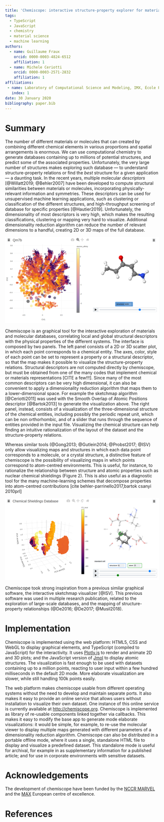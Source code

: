 ```yaml
---
title: 'Chemiscope: interactive structure-property explorer for materials and molecules'
tags:
  - TypeScript
  - JavaScript
  - chemistry
  - material science
  - machine learning
authors:
  - name: Guillaume Fraux
    orcid: 0000-0003-4824-6512
    affiliation: 1
  - name: Michele Ceriotti
    orcid: 0000-0003-2571-2832
    affiliation: 1
affiliations:
 - name: Laboratory of Computational Science and Modeling, IMX, École Polytechnique Fédérale de Lausanne, 1015 Lausanne, Switzerland
   index: 1
date: 30 January 2020
bibliography: paper.bib
---
```


# Summary

The number of different materials or molecules that can created by combining
different chemical elements in various proportions and spatial arrangements is
enormous. We can use computational chemistry to generate databases containing up
to millions of potential structures, and predict some of the associated
properties. Unfortunately, the very large number of structures makes exploring
such database — to understand structure-property relations or find the *best*
structure for a given application — a daunting task. In the recent years,
multiple molecular *descriptors* [@Willatt2019; @Behler2007] have been developed
to compute structural similarities between materials or molecules, incorporating
physically-relevant information and symmetries. These descriptors can be used
for unsupervised machine learning applications, such as clustering or
classification of the different structures, and high-throughput screening of
database for specific properties [@Hautier2019]. Unfortunately, the
dimensionality of most descriptors is very high, which makes the resulting
classifications, clustering or mapping very hard to visualize. Additional
dimensionality reduction algorithm can reduce the number of relevant dimensions
to a handful, creating 2D or 3D maps of the full database.

![The Qm7b database [@Montavon2013] visualized with chemiscope](screenshot.png)

<!--- 
MC: I find this not very clear in explaining what's special about chemiscope
my take below, TBD

Chemiscope is an graphical tool for the interactive exploration of materials and
molecular databases, correlating local and global structural descriptors with
the physical properties of the different systems. Structural properties are
represented by by a descriptor mapped onto a smaller sub-space using a
dimensionality reduction algorithm, and the structure themselves are shown in
relation with their position in this sub-space. For example the sketchmap
algorithm [@Ceriotti2011] was used with the Smooth Overlap of Atomic Positions
descriptor [@Bartok2013] to generate the visualization above.

Compared to similar tools (@Gong2013; @Gutlein2014; @Probst2017; @ISV)
chemiscope supports displaying three dimensional molecular systems and spherical
atomic environments (see the second example below) in the molecular viewer. Such
spherical atomic environments are at the basis of a lot of different structural
descriptors. Chemiscope is also able to display crystalline super-cells and
non-orthorhombic unit cells, which are especially important when working with
databases of materials. -->

Chemiscope is an graphical tool for the interactive exploration of materials and
molecular databases, correlating local and global structural descriptors with
the physical properties of the different systems. The interface is composed by 
two panels. The left panel consists of a 2D or 3D scatter plot, in which each 
point corresponds to a chemical entity. The axes, color, style of each point
can be set to represent a property or a structural descriptor, so that the map
makes it possible to visualize the structure-property relations. Structural
descriptors are not computed directly by chemiscope, but must be obtained from
one of the many codes that implement chemical or materials representations [CITE a few!!!].
Since many of the most common descriptors can be very high dimensional, it
can also be convenient to apply a dimensionality reduction algorithm that 
maps them to a lower-dimensional space. For example the sketchmap
algorithm [@Ceriotti2011] was used with the Smooth Overlap of Atomic Positions
descriptor [@Bartok2013] to generate the visualization above.
The right panel, instead, consists of a visualization of the three-dimensional 
structure of the chemical entities, including possibly the periodic repeat unit, 
which can be non orthorhombic, and of a slider that runs through the sequence
of entities provided in the input file. Visualizing the chemical structure can
help finding an intuitive rationalization of the layout of the dataset and
the structure-property relations. 

Whereas similar tools (@Gong2013; @Gutlein2014; @Probst2017; @ISV) only allow 
visualizing maps and structures in which each data point corresponds to a
 molecule, or a crystal  structure, a distinctive feature of chemiscope is the 
possibility of visualizing maps in which points correspond to atom-centred environments.
This is useful, for instance, to rationalize the relationship between structure and 
atomic properties such as nuclear chemical shieldings (Figure 2). This is also 
useful as a diagnostic tool for the many machine-learning schemes that decompose
properties into atom-centred contributions [cite behler-parrinello2017,bartok csanyi 2010prl]


![Database of chemical shielding [@Paruzzo2018] in chemiscope showing the use of a 3D plot and atomic environments highlighting](./screenshot-3d.png)

Chemiscope took strong inspiration from a previous similar graphical software,
the interactive sketchmap visualizer [@ISV]. This previous software was used in
multiple research publication, related to the exploration of large-scale
databases, and the mapping of structure-property relationships (@De2016;
@De2017; @Musil2018).

# Implementation

Chemiscope is implemented using the web platform: HTML5, CSS and WebGL to
display graphical elements, and TypeScript (compiled to JavaScript) for the
interactivity. It uses [Plotly.js](https://plot.ly/javascript/) to render and
animate 2D and 3D plots; and the JavaScript version of [Jmol](http://jmol.org/)
to display atomic structures. The visualization is fast enough to be used with
datasets containing up to a million points, reacting to user input within a few
hundred milliseconds in the default 2D mode. More elaborate visualization are
slower, while still handling 100k points easily.

The web platform makes chemiscope usable from
different operating systems without the need to develop and maintain separate ports. 
It also makes it easy to provide an online service that allows users without 
installation to visualize their own dataset. One instance of this online service
is currently available at http://chemiscope.org.
Chemiscope is implemented as library of re-usable components linked together via
callbacks. This makes it easy to modify the base app to generate mode elaborate
visualizations: it would be simple, for example, to re-use the molecular viewer 
to display multiple maps generated with different parameters of a dimensionality
reduction algorithm. 
Chemiscope can also be distributed in a portable offline mode, where it uses a single, 
standalone HTML file to display and visualize a predefined dataset. This standalone 
mode is useful for archival, for example in as supplementary information for a published
article; and for use in corporate environments with sensitive datasets.

# Acknowledgements

The development of chemiscope have been funded by the [NCCR
MARVEL](http://nccr-marvel.ch/) and the [MAX](http://max-centre.eu/) European
centre of excellence.

# References
